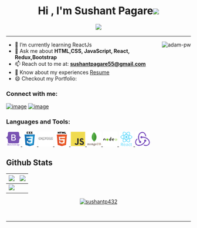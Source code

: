 
<h1 align="center">Hi , I'm Sushant Pagare<img src="https://media.giphy.com/media/hvRJCLFzcasrR4ia7z/giphy.gif" width="35"></h1>
<p align="center">
  <a href="https://github.com/jaypavasiya"><img src="https://readme-typing-svg.herokuapp.com?lines=I+am+a+Full+Stack+Web+Developer;HTML%20|CSS%20|%20JavaScript%20|%20React%20Enthusiast;Always%20learning%20new%20things&center=true&width=500&height=50"></a>
</p>
<hr/>

<p><img align="right" src="https://github.com/Adam-pw/Adam-pw/blob/main/animation_500_kxa883sd.gif" alt="adam-pw" height="300px" /></p>


- 🌱 I’m currently learning ReactJs
- 💬 Ask me about **HTML,CSS, JavaScript, React, Redux,Bootstrap**
- 📫 Reach out to me at: **sushantpagare55@gmail.com**
- 📄 Know about my experiences [Resume](https://drive.google.com/drive/folders/177ZNz95pRnnFEgWhgPsdqRbBz6Z_Vcby)
- 😄 Checkout my Portfolio:

<h3>Connect with me:</h3>
<div >

[![image](https://img.shields.io/badge/LinkedIn-0077B5?style=for-the-badge&logo=linkedin&logoColor=white)](https://www.linkedin.com/in/sushant-pagare-72b791182/)
[![image](https://img.shields.io/badge/Gmail-D14836?style=for-the-badge&logo=gmail&logoColor=white)](mailto:sushantpagare55@gmail.com)
  
</div>

<h3 align="left">Languages and Tools:</h3>
<p align="left"> <a href="https://getbootstrap.com" target="_blank" rel="noreferrer"> <img src="https://raw.githubusercontent.com/devicons/devicon/master/icons/bootstrap/bootstrap-plain-wordmark.svg" alt="bootstrap" width="40" height="40"/> </a> <a href="https://www.w3schools.com/css/" target="_blank" rel="noreferrer"> <img src="https://raw.githubusercontent.com/devicons/devicon/master/icons/css3/css3-original-wordmark.svg" alt="css3" width="40" height="40"/> </a> <a href="https://expressjs.com" target="_blank" rel="noreferrer"> <img src="https://raw.githubusercontent.com/devicons/devicon/master/icons/express/express-original-wordmark.svg" alt="express" width="40" height="40"/> </a> <a href="https://www.w3.org/html/" target="_blank" rel="noreferrer"> <img src="https://raw.githubusercontent.com/devicons/devicon/master/icons/html5/html5-original-wordmark.svg" alt="html5" width="40" height="40"/> </a> <a href="https://developer.mozilla.org/en-US/docs/Web/JavaScript" target="_blank" rel="noreferrer"> <img src="https://raw.githubusercontent.com/devicons/devicon/master/icons/javascript/javascript-original.svg" alt="javascript" width="40" height="40"/> </a> <a href="https://www.mongodb.com/" target="_blank" rel="noreferrer"> <img src="https://raw.githubusercontent.com/devicons/devicon/master/icons/mongodb/mongodb-original-wordmark.svg" alt="mongodb" width="40" height="40"/> </a> <a href="https://nodejs.org" target="_blank" rel="noreferrer"> <img src="https://raw.githubusercontent.com/devicons/devicon/master/icons/nodejs/nodejs-original-wordmark.svg" alt="nodejs" width="40" height="40"/> </a> <a href="https://reactjs.org/" target="_blank" rel="noreferrer"> <img src="https://raw.githubusercontent.com/devicons/devicon/master/icons/react/react-original-wordmark.svg" alt="react" width="40" height="40"/> </a> <a href="https://redux.js.org" target="_blank" rel="noreferrer"> <img src="https://raw.githubusercontent.com/devicons/devicon/master/icons/redux/redux-original.svg" alt="redux" width="40" height="40"/> </a> </p>


## Github Stats

<img src="https://github-readme-stats.vercel.app/api?username=sushantp432&&show_icons=true&count_private=true&theme=github_dark">|<img src="https://github-readme-streak-stats.herokuapp.com/?user=sushantp432&theme=blueberry_duo"/>
|---|---|
<img src="https://github-readme-stats.vercel.app/api/top-langs/?username=sushantp432&layout=compact&theme=github_dark"/>|

<p align="center"> <a href="https://github.com/ryo-ma/github-profile-trophy"><img width="1000px" src="https://github-profile-trophy.vercel.app/?username=sushantp432" alt="sushantp432" /></a> </p>
<br>

<hr/>
